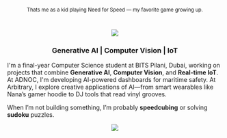 <!--

<h1 align="center">
  <img src="https://readme-typing-svg.herokuapp.com?font=Fira+Code&size=35&pause=500&color=00C3FF&center=true&vCenter=true&width=500&lines=Naganandana+Nagesh" />
</h1>

<p align="center"><sub>Psst… the profile picture on the left is me as a kid!</sub></p>

<h3 align="center">
<b> 👨‍💻 Final Year CS Student | Generative AI & IoT Enthusiast </b> 
</h3>

---

**Hey, I’m Naganandana!** 👋  
I'm a final-year Computer Science student at **BITS Pilani, Dubai**, passionate about solving real-world problems using **Generative AI, Computer Vision**, and **IoT**.

I’ve worked on everything from embedded systems and smart wearables to Retrieval-Augmented Generation (RAG) apps with LLMs.  
Currently exploring **AI agent frameworks**, **vector databases**, and how to use GenAI to drive customer engagement.

---

### Current Projects

- **FinLearn-AI** – A multi-agent RAG system that converts Deriv’s trading ebooks into quizzes, summaries, and study plans.
- **Nana Warmzone** – Real-time ESP32-based wearable that syncs lights and heaters with screen, sound, and gestures.
- **GrooveTrack** – OpenCV system to detect track boundaries and groove positions on vinyl records using IR cameras.

---

### Skills & Tools

- **Languages**: Python, C++, Dart, JavaScript
- **Frameworks**: Flask, LangChain, Agno, TensorFlow, Firebase, Flutter
- **AI/ML**: GPT-4o, OpenCV, YOLOv8, LLM agents, Retrieval-Augmented Generation (RAG)
- **IoT & Embedded**: ESP32, Raspberry Pi, ServoKit, HX711, MAX6675
- **Databases**: PostgreSQL, MongoDB, LanceDB, pgvector

---

### What I’m Into

- Building useful GenAI agents — not just demos, but scalable apps that create value
- Designing secure and intelligent IoT systems
- Exploring vector search, prompt engineering, and LLM personalization
- Speedcubing, solving sudoku, and tinkering with hardware

---

### Reach Out

Feel free to connect or collaborate — I love talking about GenAI, open-source, and embedded innovation!

<p align="center">
  <a href="https://www.linkedin.com/in/naganandana-nagesh" target="_blank">
    <img src="https://img.shields.io/badge/LinkedIn-0A66C2?style=for-the-badge&logo=linkedin&logoColor=white" />
  </a>
  <a href="mailto:naganandana.nagesh@gmail.com" target="_blank">
    <img src="https://img.shields.io/badge/Gmail-D14836?style=for-the-badge&logo=gmail&logoColor=white" />
  </a>
  <a href="https://github.com/naganandana-n" target="_blank">
    <img src="https://img.shields.io/badge/GitHub-181717?style=for-the-badge&logo=github&logoColor=white" />
  </a>
</p>

---

<p align="center">
  <img src="https://media.giphy.com/media/v1.Y2lkPTc5MGI3NjExMTU2bWVubnZjM3Z5cGZ3a2ExN2dnajI2cXR5amNyc3dsNGppYjBqOCZlcD12MV9naWZzX3NlYXJjaCZjdD1n/juua9i2c2fA0AIp2iq/giphy.gif" width="400" style="border-radius: 10px; border: 2px solid #00c3ff;" />
</p>

-->
<p align="center"><sub>Thats me as a kid playing Need for Speed — my favorite game growing up.</sub></p>

<h1 align="center">
  <img src="https://readme-typing-svg.herokuapp.com?font=Fira+Code&size=35&pause=500&color=3FCED7&center=true&vCenter=true&width=500&lines=Naganandana+Nagendra" />
</h1>


<h3 align="center">
  <b>Generative AI | Computer Vision | IoT</b>
</h3>

I'm a final-year Computer Science student at BITS Pilani, Dubai, working on projects that combine **Generative AI**, **Computer Vision**, and **Real-time IoT**.  
At ADNOC, I'm developing AI-powered dashboards for maritime safety. At Arbitrary, I explore creative applications of AI—from smart wearables like Nana’s gamer hoodie to DJ tools that read vinyl grooves.

When I’m not building something, I’m probably **speedcubing** or solving **sudoku** puzzles.

<p align="center">
  <a href="https://www.linkedin.com/in/naganandana" target="_blank">
    <img src="https://img.shields.io/badge/LinkedIn-0A66C2?style=for-the-badge&logo=linkedin&logoColor=white" />
  </a>
</p>